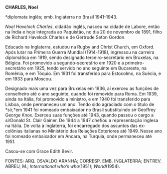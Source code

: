 **CHARLES, Noel**

\*diplomata inglês; emb. Inglaterra no Brasil 1941-1943.

*Noel Havelock Charles*, cidadão inglês, nasceu na cidade de Labore,
então na Índia e hoje integrada ao Paquistão, no dia 20 de novembro de
1891, filho de Richard Havelock Charles e de Gertrude Seton Gordon.

Educado na Inglaterra, estudou na Rugby and Christ Church, em Oxford.
Após lutar na Primeira Guerra Mundial (1914-1918), ingressou na carreira
diplomática em 1919, sendo designado terceiro-secretário em Bruxelas, na
Bélgica. Foi promovido a segundo-secretário em 1920 e a
primeiro-secretário em 1925, tendo servido no ano seguinte em Bucareste,
na Romênia, e em Tóquio. Em 1931 foi transferido para Estocolmo, na
Suécia, e em 1933 para Moscou.

Designado mais uma vez para Bruxelas em 1936, aí exerceu as funções de
conselheiro até o ano seguinte, quando foi removido para Roma. Em 1939,
ainda na Itália, foi promovido a ministro, e em 1940 foi transferido
para Lisboa, onde permaneceu um ano. Tendo sido agraciado com o título
de *sir,*em 1941 foi nomeado embaixador no Brasil substituindo *sir*
Geoffrey George Knox. Exerceu suas funções até 1943, quando passou o
cargo a *sir*Donald St. Clair Gainer. De 1944 a 1947 chefiou a
representação inglesa na Itália. De volta à Inglaterra, foi encarregado
dos assuntos das ex-colônias italianas no Ministério das Relações
Exteriores até 1949. Nesse ano foi nomeado embaixador em Ancara, na
Turquia, onde permaneceu até 1951.

Casou-se com Grace Edith Bevir.

FONTES: ARQ. OSVALDO ARANHA; CORRESP. EMB. INGLATERRA; ENTREV. ABREU,
M.; *International who’s who*(1951); *World*(1954).

 

